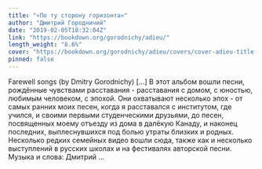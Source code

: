 ```yaml
---
title: "«По ту сторону горизонта»"
author: "Дмитрий Городничий"
date: "2019-02-05T18:32:04Z"
link: "https://bookdown.org/gorodnichy/adieu/"
length_weight: "8.6%"
cover: "https://bookdown.org/gorodnichy/adieu/covers/cover-adieu-title.jpg"
pinned: false
---
```


Farewell songs (by Dmitry Gorodnichy) [...] В этот альбом вошли песни, рождённые чувствами расставания - расставания с домом, с юностью, любимым человеком, с эпохой. Они охватывают несколько эпох - от самых ранних моих песен, когда я расставался с институтом, где учился, и своими первыми студенческими друзьями, до песен, посвященных моему отъезду из дома в далёкую Канаду, и наконец последних, выплеснувшихся под болью утраты близких и родных. Несколько редких семейных видео вошли сюда, также как и несколько выступлений в русских школах и на фестивалях авторской песни. Музыка и слова: Дмитрий ...
